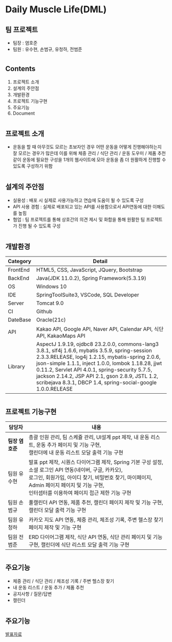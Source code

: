 # Daily Muscle Life(DML)
## 팀 프로젝트
- 팀장 : 염호준
- 팀원 : 유수현, 손범규, 유청하, 전범준
#
## Contents
1. 프로젝트 소개
2. 설계의 주안점
3. 개발환경
4. 프로젝트 기능구현
5. 주요기능
6. Document
#
## 프로젝트 소개
- 운동을 할 때 아무것도 모르는 초보자인 경우 어떤 운동을 어떻게 진행해야하는지 잘 모르는 경우가 많은데
  이를 위해 체중 관리 / 식단 관리 / 운동 도우미 / 제품 추천 같이 운동에 필요한 구성을 1개의 웹사이트에 모아 운동을 좀 더 원활하게 진행할 수 있도록 구성하기 위함
#
## 설계의 주안점
- 실용성 : 배포 시 실제로 사용가능하고 연습에 도움이 될 수 있도록 구성
- API 사용 경험 : 실제로 배포되고 있는 API를 사용함으로서 API연동에 대한 이해도를 높힘
- 협업 : 팀 프로젝트를 통해 상호간의 의견 제시 및 화합을 통해 원활한 팀 프로젝트가 진행 될 수 있도록 구성
#
## 개발환경
|Category|Detail|
|--------|------|
|FrontEnd|HTML5, CSS, JavaScript, JQuery, Bootstrap|
|BackEnd|Java(JDK 11.0.2), Spring Framework(5.3.19)|
|OS|Windows 10|
|IDE|SpringToolSuite3, VSCode, SQL Developer|
|Server|Tomcat 9.0|
|CI|Github|
|DateBase|Oracle(21c)|
|API|Kakao API, Google API, Naver API, Calendar API, 식단 API, KakaoMaps API|
|Library|AspectJ 1.9.19, ojdbc8 23.2.0.0, commons-lang3 3.8.1, slf4j 1.6.6, mybatis 3.5.9, spring-session 2.3.3.RELEASE, log4j 1.2.15, mybatis-spring 2.0.6, json-simple 1.1.1, inject 1.0.0, lombok 1.18.28, jjwt 0.11.2, Servlet API 4.0.1, spring-security 5.7.5, jackson 2.14.2, JSP API 2.1, gson 2.8.9, JSTL 1.2, scribejava 8.3.1, DBCP 1.4, spring-social-google 1.0.0.RELEASE|
#
## 프로젝트 기능구현
|담당자|내용|
|------|----|
|**팀장 염호준**|총괄 인원 관리, 팀 스케쥴 관리, UI설계 ppt 제작, 내 운동 리스트, 운동 추가 페이지 및 기능 구현, <br>캘린더에 내 운동 리스트 모달 출력 기능 구현|
|팀원 유수현|발표 ppt 제작, 시퀀스 다이어그램 제작, Spring 기본 구성 설정, 소셜 로그인 API 연동(네이버, 구글, 카카오), <br>로그인, 회원가입, 아이디 찾기, 비밀번호 찾기, 마이페이지, Admin 페이지 페이지 및 기능 구현, <br>인터셉터를 이용하여 페이지 접근 제한 기능 구현|
|팀원 손범규|풀캘린더 API 연동, 제품 추천, 캘린더 페이지 제작 및 기능 구현, 캘린더 모달 출력 기능 구현|
|팀원 유청하|카카오 지도 API 연동, 체중 관리, 체조성 기록, 주변 헬스장 찾기 페이지 제작 및 기능 구현|
|팀원 전범준|ERD 다이어그램 제작, 식단 API 연동, 식단 관리 페이지 및 기능 구현, 캘린더에 식단 리스트 모달 출력 기능 구현|
#
## 주요기능
- 체중 관리 / 식단 관리 / 체조성 기록 / 주변 헬스장 찾기
- 내 운동 리스트 / 운동 추가 / 제품 추천
- 공지사항 / 질문/답변
- 캘린더
#
## 주요기능
[발표자료](https://docs.google.com/presentation/d/1aFiRfCkb3Yd7xzLqmzZPHlQKbqLlj_A8/edit#slide=id.g27f8e26b356_16_20)
